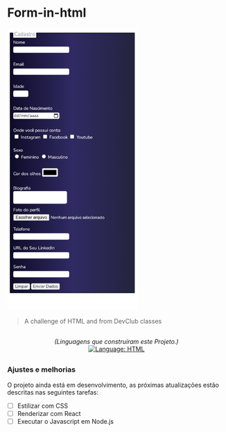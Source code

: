 # Form-in-html

<img src="./127.0.0.1_5500_index.html(iPhone XR).png" alt="example-image" width="300px">

> A challenge of HTML and from DevClub classes

##
<div>
    <p align="center">
        <em>
            (Linguagens que construíram este Projeto.)<br>
        </em>
        <a href="#">
            <img src="https://img.shields.io/badge/HTML5-E34F26?style=for-the-badge&logo=html5&logoColor=white" alt="Language: HTML">
        </a>
    </p>
</div>

##
### Ajustes e melhorias

O projeto ainda está em desenvolvimento, as próximas atualizações estão descritas nas seguintes tarefas:

- [ ] Estilizar com CSS
- [ ] Renderizar com React
- [ ] Executar o Javascript em Node.js
